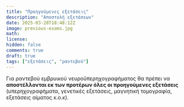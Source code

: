 ```yaml
---
title: "Προηγούμενες εξετάσεις"
description: "Αποστολή εξετάσεων"
date: 2025-03-28T18:48:12Z
image: previous-exams.jpg
math: 
license: 
hidden: false
comments: true
draft: true
tags: ["εξετάσεις", "ραντεβού"]
---
```


Για ραντεβού εμβρυικού νευροϋπερηχογραφήματος θα πρέπει να **αποστέλλονται εκ των προτέρων όλες οι προηγούμενες εξετάσεις** (υπερηχογραφήματα, γενετικές εξετάσεις, μαγνητική τομογραφία, εξετάσεις αίματος κ.ο.κ).